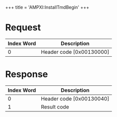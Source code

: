 +++
title = 'AMPXI:InstallTmdBegin'
+++

# Request

| Index Word | Description                |
|------------|----------------------------|
| 0          | Header code \[0x00130000\] |

# Response

| Index Word | Description                |
|------------|----------------------------|
| 0          | Header code \[0x00130040\] |
| 1          | Result code                |
